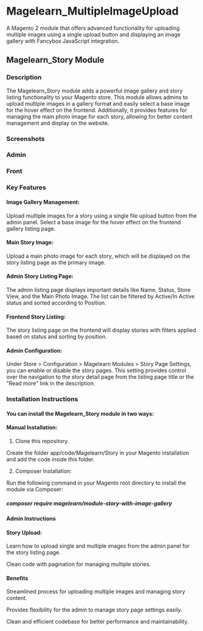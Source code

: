 # Magelearn_MultipleImageUpload
A Magento 2 module that offers advanced functionality for uploading multiple images using a single upload button and displaying an image gallery with Fancybox JavaScript integration.

## Magelearn_Story Module
### Description
The Magelearn_Story module adds a powerful image gallery and story listing functionality to your Magento store. This module allows admins to upload multiple images in a gallery format and easily select a base image for the hover effect on the frontend. Additionally, it provides features for managing the main photo image for each story, allowing for better content management and display on the website.

### Screenshots

### Admin

### Front

### Key Features
#### Image Gallery Management:

Upload multiple images for a story using a single file upload button from the admin panel.
Select a base image for the hover effect on the frontend gallery listing page.

#### Main Story Image:

Upload a main photo image for each story, which will be displayed on the story listing page as the primary image.

#### Admin Story Listing Page:

The admin listing page displays important details like Name, Status, Store View, and the Main Photo Image.
The list can be filtered by Active/In Active status and sorted according to Position.

#### Frontend Story Listing:

The story listing page on the frontend will display stories with filters applied based on status and sorting by position.

#### Admin Configuration:

Under Store > Configuration > Magelearn Modules > Story Page Settings, you can enable or disable the story pages.
This setting provides control over the navigation to the story detail page from the listing page title or the "Read more" link in the description.

### Installation Instructions

#### You can install the Magelearn_Story module in two ways:

#### Manual Installation:

1. Clone this repository.

Create the folder app/code/Magelearn/Story in your Magento installation and add the code inside this folder.

2. Composer Installation:

Run the following command in your Magento root directory to install the module via Composer:

##### composer require magelearn/module-story-with-image-gallery

#### Admin Instructions

#### Story Upload:

Learn how to upload single and multiple images from the admin panel for the story listing page.

Clean code with pagination for managing multiple stories.

#### Benefits

Streamlined process for uploading multiple images and managing story content.

Provides flexibility for the admin to manage story page settings easily.

Clean and efficient codebase for better performance and maintainability.
